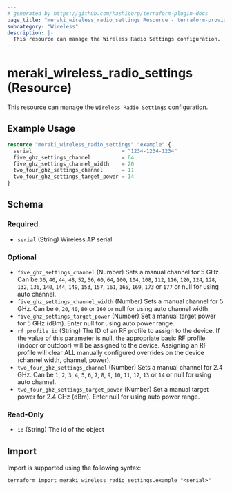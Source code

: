 ```yaml
---
# generated by https://github.com/hashicorp/terraform-plugin-docs
page_title: "meraki_wireless_radio_settings Resource - terraform-provider-meraki"
subcategory: "Wireless"
description: |-
  This resource can manage the Wireless Radio Settings configuration.
---
```


# meraki_wireless_radio_settings (Resource)

This resource can manage the `Wireless Radio Settings` configuration.

## Example Usage

```terraform
resource "meraki_wireless_radio_settings" "example" {
  serial                             = "1234-1234-1234"
  five_ghz_settings_channel          = 64
  five_ghz_settings_channel_width    = 20
  two_four_ghz_settings_channel      = 11
  two_four_ghz_settings_target_power = 14
}
```

<!-- schema generated by tfplugindocs -->
## Schema

### Required

- `serial` (String) Wireless AP serial

### Optional

- `five_ghz_settings_channel` (Number) Sets a manual channel for 5 GHz. Can be `36`, `40`, `44`, `48`, `52`, `56`, `60`, `64`, `100`, `104`, `108`, `112`, `116`, `120`, `124`, `128`, `132`, `136`, `140`, `144`, `149`, `153`, `157`, `161`, `165`, `169`, `173` or `177` or null for using auto channel.
- `five_ghz_settings_channel_width` (Number) Sets a manual channel for 5 GHz. Can be `0`, `20`, `40`, `80` or `160` or null for using auto channel width.
- `five_ghz_settings_target_power` (Number) Set a manual target power for 5 GHz (dBm). Enter null for using auto power range.
- `rf_profile_id` (String) The ID of an RF profile to assign to the device. If the value of this parameter is null, the appropriate basic RF profile (indoor or outdoor) will be assigned to the device. Assigning an RF profile will clear ALL manually configured overrides on the device (channel width, channel, power).
- `two_four_ghz_settings_channel` (Number) Sets a manual channel for 2.4 GHz. Can be `1`, `2`, `3`, `4`, `5`, `6`, `7`, `8`, `9`, `10`, `11`, `12`, `13` or `14` or null for using auto channel.
- `two_four_ghz_settings_target_power` (Number) Set a manual target power for 2.4 GHz (dBm). Enter null for using auto power range.

### Read-Only

- `id` (String) The id of the object

## Import

Import is supported using the following syntax:

```shell
terraform import meraki_wireless_radio_settings.example "<serial>"
```
